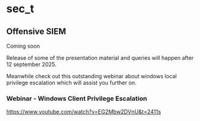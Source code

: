 # sec_t

## Offensive SIEM
Coming soon

Release of some of the presentation material and queries will happen after 12 september 2025.

Meanwhile check out this outstanding webinar about windows local privilege escalation which will assist you further on.

### Webinar - Windows Client Privilege Escalation
https://www.youtube.com/watch?v=EG2Mbw2DVnU&t=2411s



